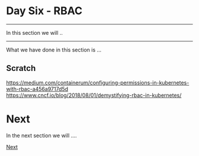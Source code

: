 # Day Six - RBAC

---

In this section we will ..

---




What we have done in this section is ...


## Scratch

https://medium.com/containerum/configuring-permissions-in-kubernetes-with-rbac-a456a9717d5d
https://www.cncf.io/blog/2018/08/01/demystifying-rbac-in-kubernetes/


# Next

In the next section we will ....

[Next](06-03.md)
